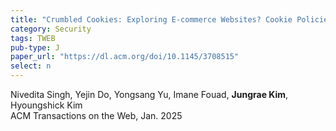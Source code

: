 ```yaml
---
title: "Crumbled Cookies: Exploring E-commerce Websites? Cookie Policies with Data Protection Regulations"
category: Security
tags: TWEB
pub-type: J
paper_url: "https://dl.acm.org/doi/10.1145/3708515"
select: n
---
```


Nivedita Singh, Yejin Do, Yongsang Yu, Imane Fouad, **Jungrae Kim**, Hyoungshick Kim <br>
ACM Transactions on the Web, Jan. 2025 <br>
